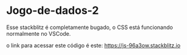 # Jogo-de-dados-2

Esse stackblitz é completamente bugado, o CSS está funcionando normalmente no VSCode.

o link para acessar este código é este: https://js-96a3ow.stackblitz.io
